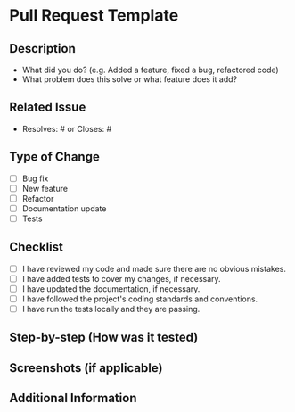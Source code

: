 # Pull Request Template

## Description
<!-- Please include a summary of the changes and the related issue. -->
- What did you do? (e.g. Added a feature, fixed a bug, refactored code)
- What problem does this solve or what feature does it add?

## Related Issue
<!-- Please link to the issue that this PR addresses, if applicable. -->
- Resolves: #<issue-number> or Closes: #<issue-number>

## Type of Change
<!-- Please delete options that are not relevant. -->
- [ ] Bug fix
- [ ] New feature
- [ ] Refactor
- [ ] Documentation update
- [ ] Tests

## Checklist
- [ ] I have reviewed my code and made sure there are no obvious mistakes.
- [ ] I have added tests to cover my changes, if necessary.
- [ ] I have updated the documentation, if necessary.
- [ ] I have followed the project's coding standards and conventions.
- [ ] I have run the tests locally and they are passing.

## Step-by-step (How was it tested)


## Screenshots (if applicable)
<!-- If your PR involves UI changes, please include relevant screenshots. -->

## Additional Information
<!-- Any other information that would be useful to understand the PR (e.g. design decisions, notes for reviewers, etc.). -->
